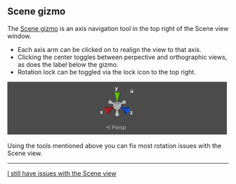 ## Scene gizmo

The [Scene gizmo](https://docs.unity3d.com/Manual/SceneViewNavigation.html) is an axis navigation tool in the top right of the Scene view window.  
- Each axis arm can be clicked on to realign the view to that axis.  
- Clicking the center toggles between perpective and orthographic views, as does the label below the gizmo.  
- Rotation lock can be toggled via the lock icon to the top right.  

![Scene gizmo](scene-view-trumpets.png)

Using the tools mentioned above you can fix most rotation issues with the Scene view.

---
[I still have issues with the Scene view](Resetting%20Windows.md)
